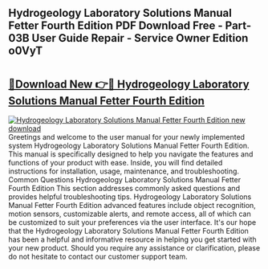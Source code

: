 ## Hydrogeology Laboratory Solutions Manual Fetter Fourth Edition PDF Download Free - Part-03B User Guide Repair - Service Owner Edition o0VyT

# <h2><a href="http://bc4837.oget.top/?id=Hydrogeology+Laboratory+Solutions+Manual+Fetter+Fourth+Edition">🔗Download New 👉🔴 Hydrogeology Laboratory Solutions Manual Fetter Fourth Edition</a></h2>

[![Hydrogeology Laboratory Solutions Manual Fetter Fourth Edition new download](https://i.imgur.com/5g1atiW.png)](http://bc4837.oget.top/?id=Hydrogeology+Laboratory+Solutions+Manual+Fetter+Fourth+Edition)
Greetings and welcome to the user manual for your newly implemented system Hydrogeology Laboratory Solutions Manual Fetter Fourth Edition. This manual is specifically designed to help you navigate the features and functions of your product with ease. Inside, you will find detailed instructions for installation, usage, maintenance, and troubleshooting. Common Questions Hydrogeology Laboratory Solutions Manual Fetter Fourth Edition This section addresses commonly asked questions and provides helpful troubleshooting tips. Hydrogeology Laboratory Solutions Manual Fetter Fourth Edition advanced features include object recognition, motion sensors, customizable alerts, and remote access, all of which can be customized to suit your preferences via the user interface. It's our hope that the Hydrogeology Laboratory Solutions Manual Fetter Fourth Edition has been a helpful and informative resource in helping you get started with your new product. Should you require any assistance or clarification, please do not hesitate to contact our customer support team.
